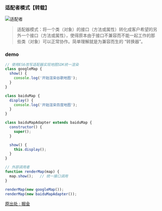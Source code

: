 ### 适配者模式【转载】
![适配者](https://upload-images.jianshu.io/upload_images/3735344-927d4632b5a8d43b.png?imageMogr2/auto-orient/strip%7CimageView2/2/w/1240)

>适配器模式：将一个类（对象）的接口（方法或属性）转化成客户希望的另外一个接口（方法或属性），使得原本由于接口不兼容而不能一起工作的那些类（对象）可以正常协作。简单理解就是为兼容而生的 “转换器”。

### demo

```javascript
// 使用ES6改写适配器实现地图SDK统一渲染
class googleMap {
  show() {
    console.log('开始渲染谷歌地图');
  }
}

class baiduMap {
  display() {
    console.log('开始渲染百度地图');
  }
}

class baiduMapAdapter extends baiduMap {
  constructor() {
    super();
  }

  show() {
    this.display();
  }
}

// 外部调用者
function renderMap(map) {
  map.show();   // 统一接口调用
}

renderMap(new googleMap());
renderMap(new baiduMapAdapter());
```
[原出处 : 掘金](https://juejin.im/post/5d1321a7f265da1b802055e5)